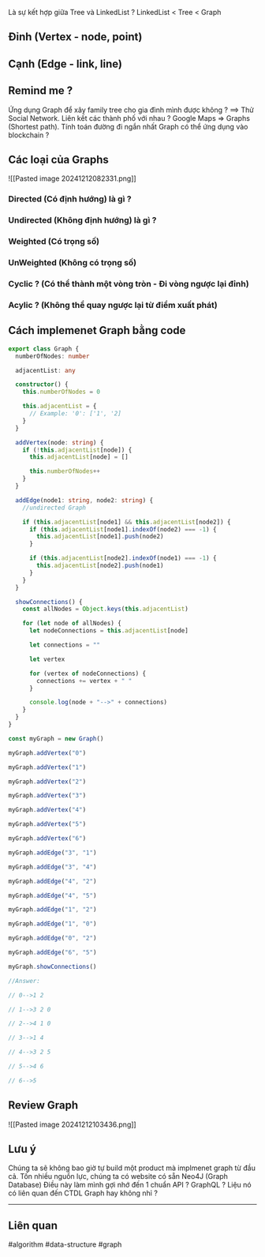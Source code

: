

Là sự kết hợp giữa Tree và LinkedList ?
LinkedList < Tree < Graph
## Đỉnh (Vertex - node, point)


## Cạnh (Edge - link, line)


## Remind me ?

Ứng dụng Graph để xây family tree cho gia đình mình được không ? ==> Thử
Social Network.
Liên kết các thành phố với nhau ?
Google Maps => Graphs (Shortest path). Tính toán đường đi ngắn nhất
Graph có thể ứng dụng vào blockchain ?

## Các loại của Graphs

![[Pasted image 20241212082331.png]]


### Directed  (Có định hướng) là gì ?

### Undirected (Không định hướng) là gì ?

### Weighted (Có trọng số)

### UnWeighted (Không có trọng số)

### Cyclic ? (Có thể thành một vòng tròn - Đi vòng ngược lại đỉnh)

### Acylic ? (Không thể quay ngược lại từ điểm xuất phát)

## Cách implemenet Graph bằng code

```Typescript
export class Graph {
  numberOfNodes: number

  adjacentList: any

  constructor() {
    this.numberOfNodes = 0

    this.adjacentList = {
      // Example: '0': ['1', '2]
    }
  }

  addVertex(node: string) {
    if (!this.adjacentList[node]) {
      this.adjacentList[node] = []

      this.numberOfNodes++
    }
  }

  addEdge(node1: string, node2: string) {
    //undirected Graph

    if (this.adjacentList[node1] && this.adjacentList[node2]) {
      if (this.adjacentList[node1].indexOf(node2) === -1) {
        this.adjacentList[node1].push(node2)
      }

      if (this.adjacentList[node2].indexOf(node1) === -1) {
        this.adjacentList[node2].push(node1)
      }
    }
  }

  showConnections() {
    const allNodes = Object.keys(this.adjacentList)

    for (let node of allNodes) {
      let nodeConnections = this.adjacentList[node]

      let connections = ""

      let vertex

      for (vertex of nodeConnections) {
        connections += vertex + " "
      }

      console.log(node + "-->" + connections)
    }
  }
}

const myGraph = new Graph()

myGraph.addVertex("0")

myGraph.addVertex("1")

myGraph.addVertex("2")

myGraph.addVertex("3")

myGraph.addVertex("4")

myGraph.addVertex("5")

myGraph.addVertex("6")

myGraph.addEdge("3", "1")

myGraph.addEdge("3", "4")

myGraph.addEdge("4", "2")

myGraph.addEdge("4", "5")

myGraph.addEdge("1", "2")

myGraph.addEdge("1", "0")

myGraph.addEdge("0", "2")

myGraph.addEdge("6", "5")

myGraph.showConnections()

//Answer:

// 0-->1 2

// 1-->3 2 0

// 2-->4 1 0

// 3-->1 4

// 4-->3 2 5

// 5-->4 6

// 6-->5

```

## Review Graph

![[Pasted image 20241212103436.png]]

## Lưu ý
Chúng ta sẽ không bao giờ tự build một product mà implmenet graph từ đầu cả. Tốn nhiều nguồn lực, chúng ta có website có sẵn Neo4J (Graph Database)
Điều này làm mình gợi nhớ đến 1 chuẩn API ? GraphQL ? Liệu nó có liên quan đến CTDL Graph hay không nhỉ ?

--- 
## Liên quan

#algorithm #data-structure #graph